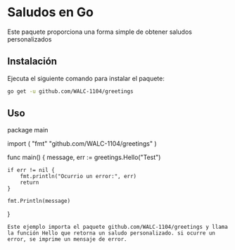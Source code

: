 # Saludos en Go

Este paquete proporciona una forma simple de obtener saludos personalizados

## Instalación
Ejecuta el siguiente comando para instalar el paquete:

```bash
go get -u github.com/WALC-1104/greetings
```

## Uso
package main

import (
	"fmt"
	"github.com/WALC-1104/greetings"
)

func main() {
	message, err := greetings.Hello("Test")

	if err != nil {
		fmt.println("Ocurrio un error:", err)
        return
	}

	fmt.Println(message)
}
```
Este ejemplo importa el paquete github.com/WALC-1104/greetings y llama la función Hello que retorna un saludo personalizado. si ocurre un error, se imprime un mensaje de error.